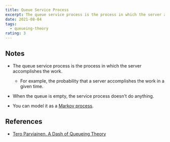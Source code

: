 ```yaml
---
title: Queue Service Process
excerpt: The queue service process is the process in which the server accomplishes the work.
date: 2021-08-04
tags:
  - queueing-theory
rating: 3
---
```


## Notes

- The queue service process is the process in which the server accomplishes the work.

  - For example, the probability that a server accomplishes the work in a given time.

- When the queue is empty, the service process doesn't do anything.

- You can model it as a [Markov process](/zettel/markov-process).

## References

- [Tero Parviainen. A Dash of Queueing Theory](https://teropa.info/blog/2016/04/02/a-dash-of-queueing-theory.html)
